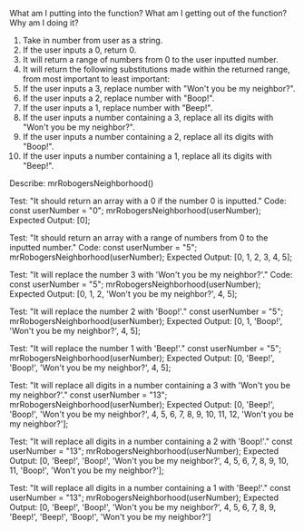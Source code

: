 What am I putting into the function?
What am I getting out of the function?
Why am I doing it?

1. Take in number from user as a string.
2. If the user inputs a 0, return 0.
3. It will return a range of numbers from 0 to the user inputted number.
4. It will return the following substitutions made within the returned range, from most important to least important:
5. If the user inputs a 3, replace number with "Won't you be my neighbor?".
6. If the user inputs a 2, replace number with "Boop!".
7. If the user inputs a 1, replace number with "Beep!".
8. If the user inputs a number containing a 3, replace all its digits with "Won't you be my neighbor?".
9. If the user inputs a number containing a 2, replace all its digits with "Boop!".
10. If the user inputs a number containing a 1, replace all its digits with "Beep!".

Describe: mrRobogersNeighborhood()

Test: "It should return an array with a 0 if the number 0 is inputted."
Code:
const userNumber = "0";
mrRobogersNeighborhood(userNumber);
Expected Output: [0];

Test: "It should return an array with a range of numbers from 0 to the inputted number."
Code:
const userNumber = "5";
mrRobogersNeighborhood(userNumber);
Expected Output: [0, 1, 2, 3, 4, 5];

Test: "It will replace the number 3 with 'Won't you be my neighbor?'."
Code:
const userNumber = "5";
mrRobogersNeighborhood(userNumber);
Expected Output: [0, 1, 2, 'Won't you be my neighbor?', 4, 5];

Test: "It will replace the number 2 with 'Boop!'."
const userNumber = "5";
mrRobogersNeighborhood(userNumber);
Expected Output: [0, 1, 'Boop!', 'Won't you be my neighbor?', 4, 5];

Test: "It will replace the number 1 with 'Beep!'."
const userNumber = "5";
mrRobogersNeighborhood(userNumber);
Expected Output: [0, 'Beep!', 'Boop!', 'Won't you be my neighbor?', 4, 5];

Test: "It will replace all digits in a number containing a 3 with 'Won't you be my neighbor?'."
const userNumber = "13";
mrRobogersNeighborhood(userNumber);
Expected Output: [0, 'Beep!', 'Boop!', 'Won't you be my neighbor?', 4, 5, 6, 7, 8, 9, 10, 11, 12, 'Won't you be my neighbor?'];

Test: "It will replace all digits in a number containing a 2 with 'Boop!'."
const userNumber = "13";
mrRobogersNeighborhood(userNumber);
Expected Output: [0, 'Beep!', 'Boop!', 'Won't you be my neighbor?', 4, 5, 6, 7, 8, 9, 10, 11, 'Boop!', 'Won't you be my neighbor?'];

Test: "It will replace all digits in a number containing a 1 with 'Beep!'."
const userNumber = "13";
mrRobogersNeighborhood(userNumber);
Expected Output: [0, 'Beep!', 'Boop!', 'Won't you be my neighbor?', 4, 5, 6, 7, 8, 9, 'Beep!', 'Beep!', 'Boop!', 'Won't you be my neighbor?']

